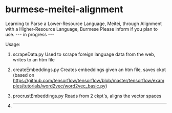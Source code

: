 # burmese-meitei-alignment
Learning to Parse a Lower-Resource Language, Meitei, through Alignment with a Higher-Resource Language, Burmese
Please inform if you plan to use.
--- in progress ---

Usage:

1. scrapeData.py
Used to scrape foreign language data from the web, writes to an htm file

2. createEmbeddings.py
Creates embeddings given an htm file, saves ckpt
(based on https://github.com/tensorflow/tensorflow/blob/master/tensorflow/examples/tutorials/word2vec/word2vec_basic.py)

3. procrustEmbeddings.py
Reads from 2 ckpt's, aligns the vector spaces

4. ---
